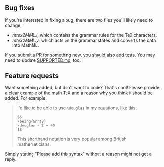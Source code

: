 ## Bug fixes

If you're interested in fixing a bug, there are two files you'll likely need to change:

* *mtex2MML.l*, which contains the grammar rules for the TeX characters.
* *mtex2MML.y*, which acts on the grammar states and converts the data into MathML.

If you submit a PR for something new, you should also add tests. You may need to update [SUPPORTED.md](SUPPORTED.md), too.

## Feature requests

Want something added, but don't want to code? That's cool! Please provide a clear example of the math TeX and a reason why you think it should be added. For example:

> I'd like to be able to use `\douglas` in my equations, like this:
>
>     $$
>     \being{array}
>     \douglas - 2 = 40
>     $$
>
> This shorthand notation is very popular among British mathematicians.

Simply stating "Please add this syntax" without a reason might not get a reply.
